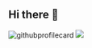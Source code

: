 ## Hi there 👋

<img src="https://github-readme-stats.vercel.app/api/top-langs/?username=0ashen&layout=compact&hide=scss,pub,css,html" alt="githubprofilecard"/>
<a href="https://www.codewars.com/users/tomas_anderson"><img src="https://www.codewars.com/users/tomas_anderson/badges/large"></a>
<!--
### 📚 Books:  <br>
✔ Dive Into DESIGN PATTERNS -  Alexander Shvets <br>
✔ Grokking Algorithms - Aditya Bhargava <br>
⏳ The Object-Oriented Thought Process <br>
-->

<!--
**0ashen/0ashen** is a ✨ _special_ ✨ repository because its `README.md` (this file) appears on your GitHub profile.

Here are some ideas to get you started:

- 🔭 I’m currently working on ...
- 🌱 I’m currently learning ...
- 👯 I’m looking to collaborate on ...
- 🤔 I’m looking for help with ...
- 💬 Ask me about ...
- 📫 How to reach me: ...
- 😄 Pronouns: ...
- ⚡ Fun fact: ...
-->
